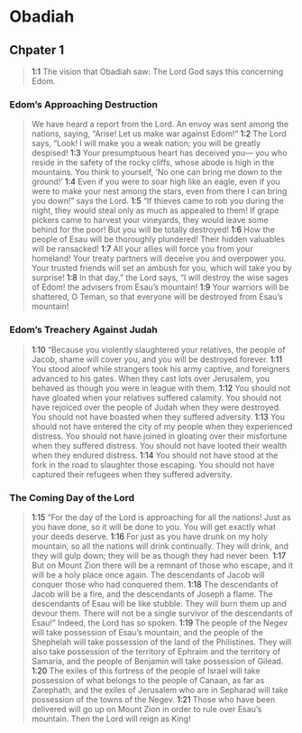 # Obadiah

## Chpater 1

> <a name="31:1:1">1:1</a> The vision that Obadiah saw:
> The Lord God says this concerning Edom.

### Edom’s Approaching Destruction

> We have heard a report from the Lord.
> An envoy was sent among the nations, saying,
> “Arise! Let us make war against Edom!”
> <a name="31:1:2">1:2</a> The Lord says, “Look! I will make you a weak nation;
> you will be greatly despised!
> <a name="31:1:3">1:3</a> Your presumptuous heart has deceived you—
> you who reside in the safety of the rocky cliffs,
> whose abode is high in the mountains.
> You think to yourself,
> ‘No one can bring me down to the ground!’
> <a name="31:1:4">1:4</a> Even if you were to soar high like an eagle,
> even if you were to make your nest among the stars,
> even from there I can bring you down!” says the Lord.
> <a name="31:1:5">1:5</a> “If thieves came to rob you during the night,
> they would steal only as much as appealed to them!
> If grape pickers came to harvest your vineyards,
> they would leave some behind for the poor!
> But you will be totally destroyed!
> <a name="31:1:6">1:6</a> How the people of Esau will be thoroughly plundered!
> Their hidden valuables will be ransacked!
> <a name="31:1:7">1:7</a> All your allies will force you from your homeland!
> Your treaty partners will deceive you and overpower you.
> Your trusted friends will set an ambush for you,
> which will take you by surprise!
> <a name="31:1:8">1:8</a> In that day,” the Lord says,
> “I will destroy the wise sages of Edom!
> the advisers from Esau’s mountain!
> <a name="31:1:9">1:9</a> Your warriors will be shattered, O Teman,
> so that everyone will be destroyed from Esau’s mountain!

### Edom’s Treachery Against Judah

> <a name="31:1:10">1:10</a> “Because you violently slaughtered your relatives, the people of Jacob,
> shame will cover you, and you will be destroyed forever.
> <a name="31:1:11">1:11</a> You stood aloof while strangers took his army captive,
> and foreigners advanced to his gates.
> When they cast lots over Jerusalem,
> you behaved as though you were in league with them.
> <a name="31:1:12">1:12</a> You should not have gloated when your relatives suffered calamity.
> You should not have rejoiced over the people of Judah when they were destroyed.
> You should not have boasted when they suffered adversity.
> <a name="31:1:13">1:13</a> You should not have entered the city of my people when they experienced distress.
> You should not have joined in gloating over their misfortune when they suffered distress.
> You should not have looted their wealth when they endured distress.
> <a name="31:1:14">1:14</a> You should not have stood at the fork in the road to slaughter those escaping.
> You should not have captured their refugees when they suffered adversity.

### The Coming Day of the Lord

> <a name="31:1:15">1:15</a> “For the day of the Lord is approaching for all the nations!
> Just as you have done, so it will be done to you.
> You will get exactly what your deeds deserve.
> <a name="31:1:16">1:16</a> For just as you have drunk on my holy mountain,
> so all the nations will drink continually.
> They will drink, and they will gulp down;
> they will be as though they had never been.
> <a name="31:1:17">1:17</a> But on Mount Zion there will be a remnant of those who escape,
> and it will be a holy place once again.
> The descendants of Jacob will conquer
> those who had conquered them.
> <a name="31:1:18">1:18</a> The descendants of Jacob will be a fire,
> and the descendants of Joseph a flame.
> The descendants of Esau will be like stubble.
> They will burn them up and devour them.
> There will not be a single survivor of the descendants of Esau!”
> Indeed, the Lord has so spoken.
> <a name="31:1:19">1:19</a> The people of the Negev will take possession of Esau’s mountain,
> and the people of the Shephelah will take possession of the land of the Philistines.
> They will also take possession of the territory of Ephraim and the territory of Samaria,
> and the people of Benjamin will take possession of Gilead.
> <a name="31:1:20">1:20</a> The exiles of this fortress of the people of Israel
> will take possession of what belongs to the people of Canaan, as far as Zarephath,
> and the exiles of Jerusalem who are in Sepharad
> will take possession of the towns of the Negev.
> <a name="31:1:21">1:21</a> Those who have been delivered will go up on Mount Zion
> in order to rule over Esau’s mountain.
> Then the Lord will reign as King!